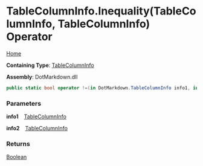 # TableColumnInfo\.Inequality\(TableColumnInfo, TableColumnInfo\) Operator

[Home](../../../README.md)

**Containing Type**: [TableColumnInfo](../README.md)

**Assembly**: DotMarkdown\.dll

```csharp
public static bool operator !=(in DotMarkdown.TableColumnInfo info1, in DotMarkdown.TableColumnInfo info2)
```

### Parameters

**info1** &ensp; [TableColumnInfo](../README.md)

**info2** &ensp; [TableColumnInfo](../README.md)

### Returns

[Boolean](https://docs.microsoft.com/en-us/dotnet/api/system.boolean)

